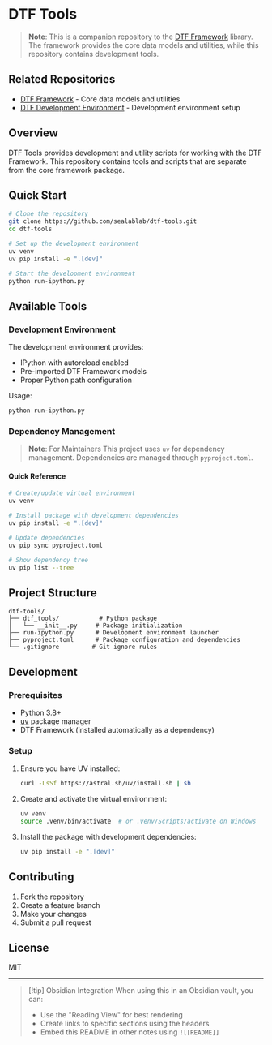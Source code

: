 # DTF Tools

> **Note**: This is a companion repository to the [DTF Framework](https://github.com/sealablab/dtf-framework) library.
> The framework provides the core data models and utilities, while this repository contains development tools.

## Related Repositories

- [DTF Framework](https://github.com/sealablab/dtf-framework) - Core data models and utilities
- [DTF Development Environment](https://github.com/sealablab/dtf-dev) - Development environment setup

## Overview

DTF Tools provides development and utility scripts for working with the DTF Framework.
This repository contains tools and scripts that are separate from the core framework package.

## Quick Start

```bash
# Clone the repository
git clone https://github.com/sealablab/dtf-tools.git
cd dtf-tools

# Set up the development environment
uv venv
uv pip install -e ".[dev]"

# Start the development environment
python run-ipython.py
```

## Available Tools

### Development Environment

The development environment provides:
- IPython with autoreload enabled
- Pre-imported DTF Framework models
- Proper Python path configuration

Usage:
```bash
python run-ipython.py
```

### Dependency Management

> **Note**: For Maintainers
> This project uses `uv` for dependency management. Dependencies are managed through `pyproject.toml`.

#### Quick Reference

```bash
# Create/update virtual environment
uv venv

# Install package with development dependencies
uv pip install -e ".[dev]"

# Update dependencies
uv pip sync pyproject.toml

# Show dependency tree
uv pip list --tree
```

## Project Structure

```
dtf-tools/
├── dtf_tools/           # Python package
│   └── __init__.py     # Package initialization
├── run-ipython.py      # Development environment launcher
├── pyproject.toml      # Package configuration and dependencies
└── .gitignore         # Git ignore rules
```

## Development

### Prerequisites

- Python 3.8+
- [uv](https://github.com/astral-sh/uv) package manager
- DTF Framework (installed automatically as a dependency)

### Setup

1. Ensure you have UV installed:
   ```bash
   curl -LsSf https://astral.sh/uv/install.sh | sh
   ```

2. Create and activate the virtual environment:
   ```bash
   uv venv
   source .venv/bin/activate  # or .venv/Scripts/activate on Windows
   ```

3. Install the package with development dependencies:
   ```bash
   uv pip install -e ".[dev]"
   ```

## Contributing

1. Fork the repository
2. Create a feature branch
3. Make your changes
4. Submit a pull request

## License

MIT

---

> [!tip] Obsidian Integration
> When using this in an Obsidian vault, you can:
> - Use the "Reading View" for best rendering
> - Create links to specific sections using the headers
> - Embed this README in other notes using `![[README]]` 